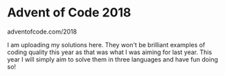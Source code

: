 # Advent of Code 2018

adventofcode.com/2018

I am uploading my solutions here. They won't be brilliant examples of coding quality this year as that was what I was aiming for last year. This year I will simply aim to solve them in three languages and have fun doing so!